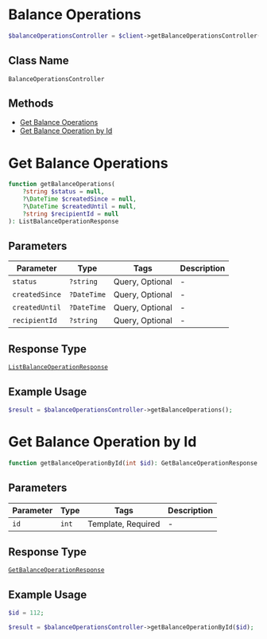 # Balance Operations

```php
$balanceOperationsController = $client->getBalanceOperationsController();
```

## Class Name

`BalanceOperationsController`

## Methods

* [Get Balance Operations](../../doc/controllers/balance-operations.md#get-balance-operations)
* [Get Balance Operation by Id](../../doc/controllers/balance-operations.md#get-balance-operation-by-id)


# Get Balance Operations

```php
function getBalanceOperations(
    ?string $status = null,
    ?\DateTime $createdSince = null,
    ?\DateTime $createdUntil = null,
    ?string $recipientId = null
): ListBalanceOperationResponse
```

## Parameters

| Parameter | Type | Tags | Description |
|  --- | --- | --- | --- |
| `status` | `?string` | Query, Optional | - |
| `createdSince` | `?DateTime` | Query, Optional | - |
| `createdUntil` | `?DateTime` | Query, Optional | - |
| `recipientId` | `?string` | Query, Optional | - |

## Response Type

[`ListBalanceOperationResponse`](../../doc/models/list-balance-operation-response.md)

## Example Usage

```php
$result = $balanceOperationsController->getBalanceOperations();
```


# Get Balance Operation by Id

```php
function getBalanceOperationById(int $id): GetBalanceOperationResponse
```

## Parameters

| Parameter | Type | Tags | Description |
|  --- | --- | --- | --- |
| `id` | `int` | Template, Required | - |

## Response Type

[`GetBalanceOperationResponse`](../../doc/models/get-balance-operation-response.md)

## Example Usage

```php
$id = 112;

$result = $balanceOperationsController->getBalanceOperationById($id);
```


